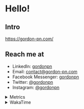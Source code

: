 # Hello!

## Intro

<https://gordon-pn.com/>

## Reach me at

- LinkedIn: [gordonpn](https://www.linkedin.com/in/gordonpn/)
- Email: [contact@gordon-pn.com](mailto:contact@gordon-pn.com)
- Facebook Messenger: [gordonpn](https://www.messenger.com/t/Gordonpn)
- Twitter: [@gordonpn](https://twitter.com/Gordonpn)
- Instagram: [@gordonpn](https://www.instagram.com/gordonpn/)

<details>
  <summary>Metrics</summary>

  <img align="center" src="https://github.com/gordonpn/gordonpn/blob/master/github-metrics.svg" alt="GitHub Metrics">

</details>

<details>
  <summary>WakaTime</summary>

  <!--START_SECTION:waka-->
📊 **This Week I Spent My Time On** 

```text
💬 Programming Languages: 
Other                    16 hrs 9 mins       ███████████████████████░░   92.47 % 
Java                     40 mins             █░░░░░░░░░░░░░░░░░░░░░░░░   03.81 % 
textmate                 17 mins             ░░░░░░░░░░░░░░░░░░░░░░░░░   01.66 % 
Python                   9 mins              ░░░░░░░░░░░░░░░░░░░░░░░░░   00.95 % 
Brazil Dependency Config 2 mins              ░░░░░░░░░░░░░░░░░░░░░░░░░   00.27 % 

🔥 Editors: 
Chrome                   9 hrs 42 mins       ██████████████░░░░░░░░░░░   55.53 % 
Slack                    3 hrs 6 mins        ████░░░░░░░░░░░░░░░░░░░░░   17.81 % 
IntelliJ IDEA            1 hr 5 mins         ██░░░░░░░░░░░░░░░░░░░░░░░   06.21 % 
iTerm2                   57 mins             █░░░░░░░░░░░░░░░░░░░░░░░░   05.52 % 
Firefox                  39 mins             █░░░░░░░░░░░░░░░░░░░░░░░░   03.75 % 
```


 Last Updated on 14/10/2025 16:29:26 UTC
<!--END_SECTION:waka-->
</details>
